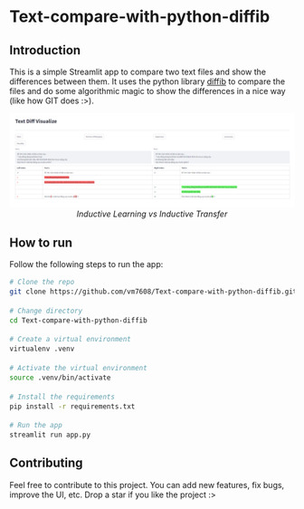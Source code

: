 # Text-compare-with-python-diffib

## **Introduction**

This is a simple Streamlit app to compare two text files and show the differences between them. It uses the python library [diffib](https://pypi.org/project/diffib/) to compare the files and do some algorithmic magic to show the differences in a nice way (like how GIT does :>).

<p align="center">
  <img src="screenshot\Screenshot.png" alt="App Screenshot">
  <br>
  <i>Inductive Learning vs Inductive Transfer</i>
</p>

## **How to run**

Follow the following steps to run the app:

```bash
# Clone the repo
git clone https://github.com/vm7608/Text-compare-with-python-diffib.git

# Change directory
cd Text-compare-with-python-diffib

# Create a virtual environment
virtualenv .venv

# Activate the virtual environment
source .venv/bin/activate

# Install the requirements
pip install -r requirements.txt

# Run the app
streamlit run app.py
```

## **Contributing**

Feel free to contribute to this project. You can add new features, fix bugs, improve the UI, etc. Drop a star if you like the project :>
